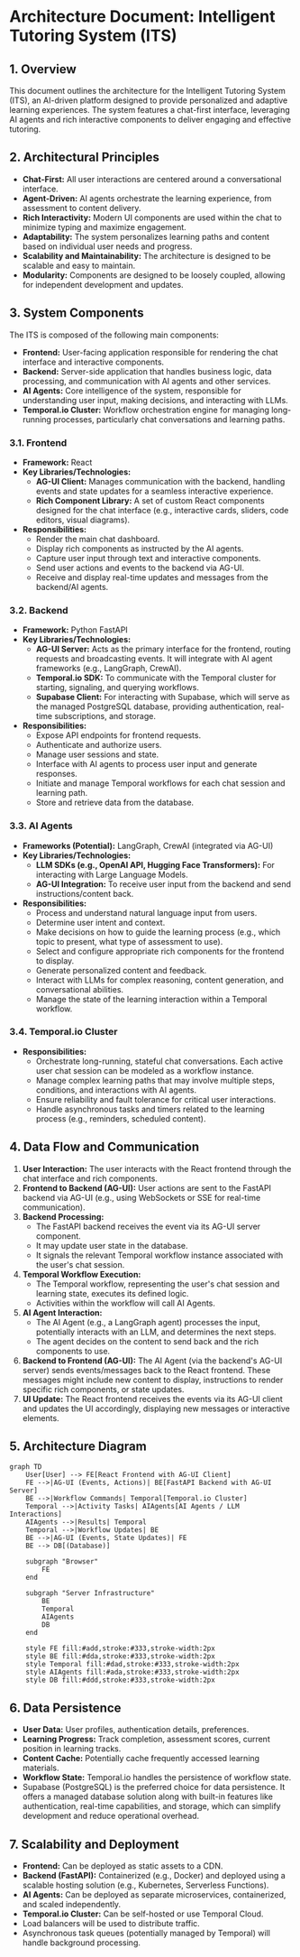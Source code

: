 # Architecture Document: Intelligent Tutoring System (ITS)

## 1. Overview

This document outlines the architecture for the Intelligent Tutoring System (ITS), an AI-driven platform designed to provide personalized and adaptive learning experiences. The system features a chat-first interface, leveraging AI agents and rich interactive components to deliver engaging and effective tutoring.

## 2. Architectural Principles

*   **Chat-First:** All user interactions are centered around a conversational interface.
*   **Agent-Driven:** AI agents orchestrate the learning experience, from assessment to content delivery.
*   **Rich Interactivity:** Modern UI components are used within the chat to minimize typing and maximize engagement.
*   **Adaptability:** The system personalizes learning paths and content based on individual user needs and progress.
*   **Scalability and Maintainability:** The architecture is designed to be scalable and easy to maintain.
*   **Modularity:** Components are designed to be loosely coupled, allowing for independent development and updates.

## 3. System Components

The ITS is composed of the following main components:

*   **Frontend:** User-facing application responsible for rendering the chat interface and interactive components.
*   **Backend:** Server-side application that handles business logic, data processing, and communication with AI agents and other services.
*   **AI Agents:** Core intelligence of the system, responsible for understanding user input, making decisions, and interacting with LLMs.
*   **Temporal.io Cluster:** Workflow orchestration engine for managing long-running processes, particularly chat conversations and learning paths.

### 3.1. Frontend

*   **Framework:** React
*   **Key Libraries/Technologies:**
    *   **AG-UI Client:** Manages communication with the backend, handling events and state updates for a seamless interactive experience.
    *   **Rich Component Library:** A set of custom React components designed for the chat interface (e.g., interactive cards, sliders, code editors, visual diagrams).
*   **Responsibilities:**
    *   Render the main chat dashboard.
    *   Display rich components as instructed by the AI agents.
    *   Capture user input through text and interactive components.
    *   Send user actions and events to the backend via AG-UI.
    *   Receive and display real-time updates and messages from the backend/AI agents.

### 3.2. Backend

*   **Framework:** Python FastAPI
*   **Key Libraries/Technologies:**
    *   **AG-UI Server:** Acts as the primary interface for the frontend, routing requests and broadcasting events. It will integrate with AI agent frameworks (e.g., LangGraph, CrewAI).
    *   **Temporal.io SDK:** To communicate with the Temporal cluster for starting, signaling, and querying workflows.
    *   **Supabase Client:** For interacting with Supabase, which will serve as the managed PostgreSQL database, providing authentication, real-time subscriptions, and storage.
*   **Responsibilities:**
    *   Expose API endpoints for frontend requests.
    *   Authenticate and authorize users.
    *   Manage user sessions and state.
    *   Interface with AI agents to process user input and generate responses.
    *   Initiate and manage Temporal workflows for each chat session and learning path.
    *   Store and retrieve data from the database.

### 3.3. AI Agents

*   **Frameworks (Potential):** LangGraph, CrewAI (integrated via AG-UI)
*   **Key Libraries/Technologies:**
    *   **LLM SDKs (e.g., OpenAI API, Hugging Face Transformers):** For interacting with Large Language Models.
    *   **AG-UI Integration:** To receive user input from the backend and send instructions/content back.
*   **Responsibilities:**
    *   Process and understand natural language input from users.
    *   Determine user intent and context.
    *   Make decisions on how to guide the learning process (e.g., which topic to present, what type of assessment to use).
    *   Select and configure appropriate rich components for the frontend to display.
    *   Generate personalized content and feedback.
    *   Interact with LLMs for complex reasoning, content generation, and conversational abilities.
    *   Manage the state of the learning interaction within a Temporal workflow.

### 3.4. Temporal.io Cluster

*   **Responsibilities:**
    *   Orchestrate long-running, stateful chat conversations. Each active user chat session can be modeled as a workflow instance.
    *   Manage complex learning paths that may involve multiple steps, conditions, and interactions with AI agents.
    *   Ensure reliability and fault tolerance for critical user interactions.
    *   Handle asynchronous tasks and timers related to the learning process (e.g., reminders, scheduled content).

## 4. Data Flow and Communication

1.  **User Interaction:** The user interacts with the React frontend through the chat interface and rich components.
2.  **Frontend to Backend (AG-UI):** User actions are sent to the FastAPI backend via AG-UI (e.g., using WebSockets or SSE for real-time communication).
3.  **Backend Processing:**
    *   The FastAPI backend receives the event via its AG-UI server component.
    *   It may update user state in the database.
    *   It signals the relevant Temporal workflow instance associated with the user's chat session.
4.  **Temporal Workflow Execution:**
    *   The Temporal workflow, representing the user's chat session and learning state, executes its defined logic.
    *   Activities within the workflow will call AI Agents.
5.  **AI Agent Interaction:**
    *   The AI Agent (e.g., a LangGraph agent) processes the input, potentially interacts with an LLM, and determines the next steps.
    *   The agent decides on the content to send back and the rich components to use.
6.  **Backend to Frontend (AG-UI):** The AI Agent (via the backend's AG-UI server) sends events/messages back to the React frontend. These messages might include new content to display, instructions to render specific rich components, or state updates.
7.  **UI Update:** The React frontend receives the events via its AG-UI client and updates the UI accordingly, displaying new messages or interactive elements.

## 5. Architecture Diagram

```mermaid
graph TD
    User[User] --> FE[React Frontend with AG-UI Client]
    FE -->|AG-UI (Events, Actions)| BE[FastAPI Backend with AG-UI Server]
    BE -->|Workflow Commands| Temporal[Temporal.io Cluster]
    Temporal -->|Activity Tasks| AIAgents[AI Agents / LLM Interactions]
    AIAgents -->|Results| Temporal
    Temporal -->|Workflow Updates| BE
    BE -->|AG-UI (Events, State Updates)| FE
    BE --> DB[(Database)]

    subgraph "Browser"
        FE
    end

    subgraph "Server Infrastructure"
        BE
        Temporal
        AIAgents
        DB
    end

    style FE fill:#add,stroke:#333,stroke-width:2px
    style BE fill:#dda,stroke:#333,stroke-width:2px
    style Temporal fill:#dad,stroke:#333,stroke-width:2px
    style AIAgents fill:#ada,stroke:#333,stroke-width:2px
    style DB fill:#ddd,stroke:#333,stroke-width:2px
```

## 6. Data Persistence

*   **User Data:** User profiles, authentication details, preferences.
*   **Learning Progress:** Track completion, assessment scores, current position in learning tracks.
*   **Content Cache:** Potentially cache frequently accessed learning materials.
*   **Workflow State:** Temporal.io handles the persistence of workflow state.
*   Supabase (PostgreSQL) is the preferred choice for data persistence. It offers a managed database solution along with built-in features like authentication, real-time capabilities, and storage, which can simplify development and reduce operational overhead.

## 7. Scalability and Deployment

*   **Frontend:** Can be deployed as static assets to a CDN.
*   **Backend (FastAPI):** Containerized (e.g., Docker) and deployed using a scalable hosting solution (e.g., Kubernetes, Serverless Functions).
*   **AI Agents:** Can be deployed as separate microservices, containerized, and scaled independently.
*   **Temporal.io Cluster:** Can be self-hosted or use Temporal Cloud.
*   Load balancers will be used to distribute traffic.
*   Asynchronous task queues (potentially managed by Temporal) will handle background processing.
```
